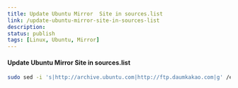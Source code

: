 ```yaml
---
title: Update Ubuntu Mirror  Site in sources.list
link: /update-ubuntu-mirror-site-in-sources-list
description: 
status: publish
tags: [Linux, Ubuntu, Mirror]
---
```


#### Update Ubuntu Mirror  Site in sources.list

```bash
sudo sed -i 's|http://archive.ubuntu.com|http://ftp.daumkakao.com|g' /etc/apt/sources.list
```